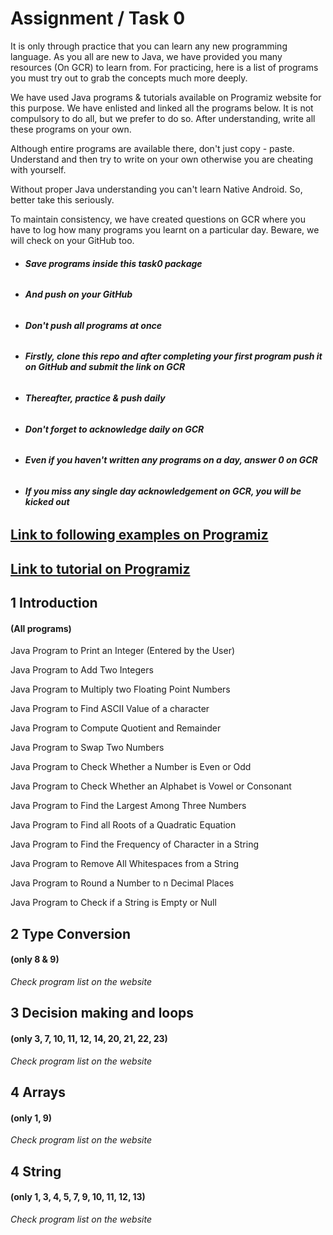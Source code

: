 # Assignment / Task 0

It is only through practice that you can learn any new programming language. As you all are new to Java, we have provided you many resources (On GCR) to learn from. For practicing, here is a list of programs you must try out to grab the concepts much more deeply. 

We have used Java programs & tutorials available on Programiz website for this purpose. We have enlisted and linked all the programs below. It is not compulsory to do all, but we prefer to do so. After understanding, write all these programs on your own.

Although entire programs are available there, don't just copy - paste. Understand and then try to write on your own otherwise you are cheating with yourself.

Without proper Java understanding you can't learn Native Android. So, better take this seriously.

To maintain consistency, we have created questions on GCR where you have to log how many programs you learnt on a particular day. Beware, we will check on your GitHub too. 

- ###### **Save programs inside this task0 package**
- ###### **And push on your GitHub**

- ###### **Don't push all programs at once**
- ###### **Firstly, clone this repo and after completing your first program push it on GitHub and submit the link on GCR**
- ###### **Thereafter, practice & push daily**

- ###### **Don't forget to acknowledge daily on GCR**
- ###### **Even if you haven't written any programs on a day, answer 0 on GCR**
- ###### **If you miss any single day acknowledgement on GCR, you will be kicked out**

## [Link to following examples on Programiz](https://www.programiz.com/java-programming/examples)

## [Link to tutorial on Programiz](https://www.programiz.com/java-programming)

## 1 Introduction
#### (All programs)
Java Program to Print an Integer (Entered by the User)

Java Program to Add Two Integers

Java Program to Multiply two Floating Point Numbers

Java Program to Find ASCII Value of a character

Java Program to Compute Quotient and Remainder

Java Program to Swap Two Numbers

Java Program to Check Whether a Number is Even or Odd

Java Program to Check Whether an Alphabet is Vowel or Consonant

Java Program to Find the Largest Among Three Numbers

Java Program to Find all Roots of a Quadratic Equation

Java Program to Find the Frequency of Character in a String

Java Program to Remove All Whitespaces from a String

Java Program to Round a Number to n Decimal Places

Java Program to Check if a String is Empty or Null

## 2 Type Conversion
#### (only 8 & 9)
_Check program list on the website_

## 3 Decision making and loops
#### (only  3, 7, 10, 11, 12, 14, 20, 21, 22, 23)
_Check program list on the website_

## 4 Arrays
#### (only  1, 9)
_Check program list on the website_

## 4 String
#### (only  1, 3, 4, 5, 7, 9, 10, 11, 12, 13)
_Check program list on the website_

